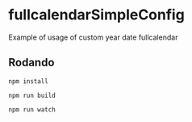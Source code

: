 # fullcalendarSimpleConfig
Example of usage of custom year date fullcalendar

## Rodando

` npm install ` 

` npm run build `

` npm run watch `


